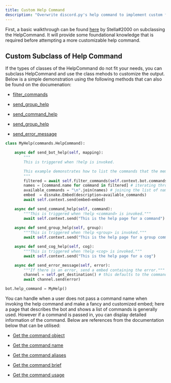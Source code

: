 ```yaml
---
title: Custom Help Command
description: "Overwrite discord.py's help command to implement custom functionality"
---
```


First, a basic walkthrough can be found [here](https://gist.github.com/InterStella0/b78488fb28cadf279dfd3164b9f0cf96) by Stella#2000 on subclassing the HelpCommand. It will provide some foundational knowledge that is required before attempting a more customizable help command.

## Custom Subclass of Help Command
If the types of classes of the HelpCommand do not fit your needs, you can subclass HelpCommand and use the class mehods to customize the output. Below is a simple demonstration using the following methods that can also be found on the documenation:

- [filter_commands](https://discordpy.readthedocs.io/en/stable/ext/commands/api.html#discord.ext.commands.HelpCommand.filter_commands)

- [send_group_help](https://discordpy.readthedocs.io/en/stable/ext/commands/api.html#discord.ext.commands.HelpCommand.send_bot_help)

- [send_command_help](https://discordpy.readthedocs.io/en/stable/ext/commands/api.html#discord.ext.commands.HelpCommand.send_command_help)

- [send_group_help](https://discordpy.readthedocs.io/en/stable/ext/commands/api.html#discord.ext.commands.HelpCommand.send_group_help)

- [send_error_message](https://discordpy.readthedocs.io/en/stable/ext/commands/api.html#discord.ext.commands.HelpCommand.send_error_message)

```python
class MyHelp(commands.HelpCommand):

    async def send_bot_help(self, mapping):
        """
        This is triggered when !help is invoked.

        This example demonstrates how to list the commands that the member invoking the help command can run.
        """
        filtered = await self.filter_commands(self.context.bot.commands, sort=True) # returns a list of command objects
        names = [command.name for command in filtered] # iterating through the commands objects getting names
        available_commands = "\n".join(names) # joining the list of names by a new line
        embed  = disnake.Embed(description=available_commands)
        await self.context.send(embed=embed)

    async def send_command_help(self, command):
        """This is triggered when !help <command> is invoked."""
        await self.context.send("This is the help page for a command")
        
    async def send_group_help(self, group):
        """This is triggered when !help <group> is invoked."""
        await self.context.send("This is the help page for a group command")

    async def send_cog_help(self, cog):
        """This is triggered when !help <cog> is invoked."""
        await self.context.send("This is the help page for a cog")

    async def send_error_message(self, error):
        """If there is an error, send a embed containing the error."""
        channel = self.get_destination() # this defaults to the command context channel
        await channel.send(error)

bot.help_command = MyHelp()
```

You can handle when a user does not pass a command name when invoking the help command and make a fancy and customized embed; here a page that describes the bot and shows a list of commands is generally used. However if a command is passed in, you can display detailed information of the command. Below are references from the documentation below that can be utilised:

- [Get the command object](https://discordpy.readthedocs.io/en/latest/ext/commands/api.html#discord.ext.commands.Bot.get_command)

- [Get the command name](https://discordpy.readthedocs.io/en/latest/ext/commands/api.html#discord.ext.commands.Command.name)

- [Get the command aliases](https://discordpy.readthedocs.io/en/latest/ext/commands/api.html#discord.ext.commands.Command.aliases)

- [Get the command brief](https://discordpy.readthedocs.io/en/latest/ext/commands/api.html#discord.ext.commands.Command.brief)

- [Get the command usage](https://discordpy.readthedocs.io/en/latest/ext/commands/api.html#discord.ext.commands.Command.usage)

